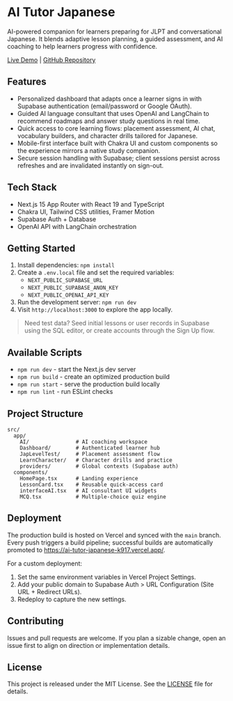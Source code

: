 ﻿# AI Tutor Japanese

AI-powered companion for learners preparing for JLPT and conversational Japanese. It blends adaptive lesson planning, a guided assessment, and AI coaching to help learners progress with confidence.

[Live Demo](https://ai-tutor-japanese-k917.vercel.app/) | [GitHub Repository](https://github.com/Saptarshi1984/AI-Tutor-Japanese)

## Features
- Personalized dashboard that adapts once a learner signs in with Supabase authentication (email/password or Google OAuth).
- Guided AI language consultant that uses OpenAI and LangChain to recommend roadmaps and answer study questions in real time.
- Quick access to core learning flows: placement assessment, AI chat, vocabulary builders, and character drills tailored for Japanese.
- Mobile-first interface built with Chakra UI and custom components so the experience mirrors a native study companion.
- Secure session handling with Supabase; client sessions persist across refreshes and are invalidated instantly on sign-out.

## Tech Stack
- Next.js 15 App Router with React 19 and TypeScript
- Chakra UI, Tailwind CSS utilities, Framer Motion
- Supabase Auth + Database
- OpenAI API with LangChain orchestration

## Getting Started
1. Install dependencies: `npm install`
2. Create a `.env.local` file and set the required variables:
   - `NEXT_PUBLIC_SUPABASE_URL`
   - `NEXT_PUBLIC_SUPABASE_ANON_KEY`
   - `NEXT_PUBLIC_OPENAI_API_KEY`
3. Run the development server: `npm run dev`
4. Visit `http://localhost:3000` to explore the app locally.

> Need test data? Seed initial lessons or user records in Supabase using the SQL editor, or create accounts through the Sign Up flow.

## Available Scripts
- `npm run dev` - start the Next.js dev server
- `npm run build` - create an optimized production build
- `npm run start` - serve the production build locally
- `npm run lint` - run ESLint checks

## Project Structure
```
src/
  app/
    AI/               # AI coaching workspace
    Dashboard/        # Authenticated learner hub
    JapLevelTest/     # Placement assessment flow
    LearnCharacter/   # Character drills and practice
    providers/        # Global contexts (Supabase auth)
  components/
    HomePage.tsx      # Landing experience
    LessonCard.tsx    # Reusable quick-access card
    interfaceAI.tsx   # AI consultant UI widgets
    MCQ.tsx           # Multiple-choice quiz engine
```

## Deployment
The production build is hosted on Vercel and synced with the `main` branch. Every push triggers a build pipeline; successful builds are automatically promoted to https://ai-tutor-japanese-k917.vercel.app/.

For a custom deployment:
1. Set the same environment variables in Vercel Project Settings.
2. Add your public domain to Supabase Auth > URL Configuration (Site URL + Redirect URLs).
3. Redeploy to capture the new settings.

## Contributing
Issues and pull requests are welcome. If you plan a sizable change, open an issue first to align on direction or implementation details.

## License
This project is released under the MIT License. See the [LICENSE](LICENSE) file for details.
